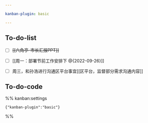 ```yaml
---

kanban-plugin: basic

---
```


## To-do-list

- [ ] ~~[[六角亭-市长汇报PPT]]~~
- [ ] [[周一：部署节前工作安排下  @{2022-09-26}]]
- [ ] 周三，和孙浩进行沟通区平台事宜[[区平台，监督部分需求沟通内容]]


## To-do-code





%% kanban:settings
```
{"kanban-plugin":"basic"}
```
%%